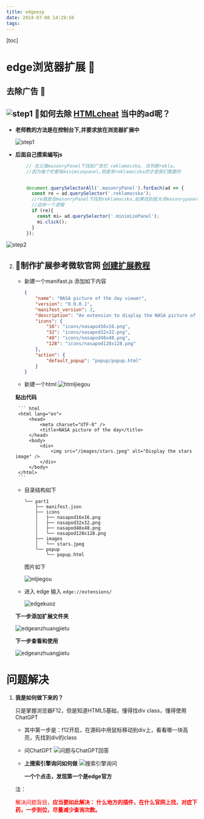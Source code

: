 ```yaml
---
title: edgeexp
date: 2024-07-08 14:29:56
tags:
---
```

[toc]
# edge浏览器扩展 🥢
## 去除广告 🔪
![step1](pg2/5a27cda252b1cc0d022e6d51.png)
👣如何去除 [HTMLcheat](https://htmlcheatsheet.com/) 当中的ad呢？
---
- **老师教的方法是在控制台下,并要求放在浏览器扩展中** 
	
	![step1](pg2/adsandcont.jpg)

- **后面自己摸索编写js**
	``` js
		// 在父类masonryPanel下找到广告栏 reklamocska, 在判断rekla。
		//因为每个栏都有minimizepanel,但是有reklamocska的才是我们需要的


		document.querySelectorAll('.masonryPanel').forEach(ad => {
		  const re = ad.querySelector('.reklamocska');
		  //re就是在masonryPanel下找到reklamocska,如果找到就关闭masonrypanel的minimizePanel
		  //这样一个逻辑
		  if (re){
			const mi= ad.querySelector('.minimizePanel');
			mi.click();
		  }
		});
	```
![step2](pg2/6011d59d2a08e9000490abbe.png)

2. 🎫制作扩展参考微软官网 [创建扩展教程](https://learn.microsoft.com/zh-cn/microsoft-edge/extensions-chromium/getting-started/part1-simple-extension?tabs=v3)
	-
	- 新建一个manifast.js 添加如下内容
		``` json
		{
		    "name": "NASA picture of the day viewer",
		    "version": "0.0.0.1",
		    "manifest_version": 3,
		    "description": "An extension to display the NASA picture of the day.",
		    "icons": {
		        "16": "icons/nasapod16x16.png",
		        "32": "icons/nasapod32x32.png",
		        "48": "icons/nasapod48x48.png",
		        "128": "icons/nasapod128x128.png"
		    },
		    "action": {
		        "default_popup": "popup/popup.html"
		    }
		}
		```
	- 新建一个html
	![htmljiegou](pg2/jt247851.png)
	
	**贴出代码**
	
		``` html
		<html lang="en">
			<head>
				<meta charset="UTF-8" />
				<title>NASA picture of the day</title>
			</head>
			<body>
				<div>
					<img src="/images/stars.jpeg" alt="Display the stars image" />
				</div>
			</body>
		</html>
		```
		
	- 目录结构如下 

		``` shell
		└── part1
		    ├── manifest.json
		    ├── icons
		    │   ├── nasapod16x16.png
		    │   ├── nasapod32x32.png
		    │   ├── nasapod48x48.png
		    │   └── nasapod128x128.png
		    ├── images
		    │   └── stars.jpeg
		    └── popup
		        └── popup.html
		```
		
		图片如下

		![mljiegou](pg2/jt24785.png)
		
	- 进入 edge 输入 `edge://extensions/`

		![edgekuoz](pg2/jt247852.png)
		
	**下一步添加扩展文件夹**
	
	![edgeanzhuangjietu](pg2/jt247853.png)
	
	**下一步查看和使用**
	
	![edgeanzhuangjietu](pg2/jt247854.png)
# 问题解决
1. **我是如何做下来的？**

	只是掌握浏览器F12，但是知道HTML5基础，懂得找div class，懂得使用ChatGPT
	
	- 其中第一步是：f12开启，在源码中用鼠标移动到div上，看看哪一块高亮，先找到div的class
	- 问ChatGPT
		![问题与ChatGPT回答](pg2/jt247910.png)
	- **上搜索引擎询问如何做**
		![搜索引擎询问](pg2/jt2479101.png)
		
		**一个个点击，发现第一个是edge官方**
		
	注：<p style="color :red;">解决问题盲目，<strong>应当要如此解决： 什么地方的插件，在什么官网上找，对症下药，一步到位，尽量减少查询次数。</strong></p>
